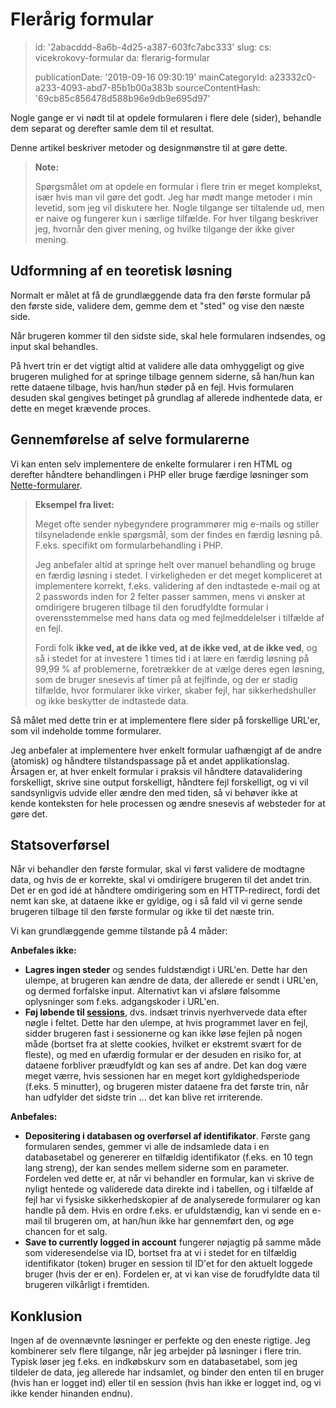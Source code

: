 Flerårig formular
=================

> id: '2abacddd-8a6b-4d25-a387-603fc7abc333'
> slug:
> 	cs: vicekrokovy-formular
> 	da: flerarig-formular
> 
> publicationDate: '2019-09-16 09:30:19'
> mainCategoryId: a23332c0-a233-4093-abd7-85b1b00a383b
> sourceContentHash: '69cb85c856478d588b96e9db9e695d97'

Nogle gange er vi nødt til at opdele formularen i flere dele (sider), behandle dem separat og derefter samle dem til et resultat.

Denne artikel beskriver metoder og designmønstre til at gøre dette.

> **Note:**
>
> Spørgsmålet om at opdele en formular i flere trin er meget komplekst, især hvis man vil gøre det godt. Jeg har mødt mange metoder i min levetid, som jeg vil diskutere her. Nogle tilgange ser tiltalende ud, men er naive og fungerer kun i særlige tilfælde. For hver tilgang beskriver jeg, hvornår den giver mening, og hvilke tilgange der ikke giver mening.

Udformning af en teoretisk løsning
-------------------------

Normalt er målet at få de grundlæggende data fra den første formular på den første side, validere dem, gemme dem et "sted" og vise den næste side.

Når brugeren kommer til den sidste side, skal hele formularen indsendes, og input skal behandles.

På hvert trin er det vigtigt altid at validere alle data omhyggeligt og give brugeren mulighed for at springe tilbage gennem siderne, så han/hun kan rette dataene tilbage, hvis han/hun støder på en fejl. Hvis formularen desuden skal gengives betinget på grundlag af allerede indhentede data, er dette en meget krævende proces.

Gennemførelse af selve formularerne
--------------------------------

Vi kan enten selv implementere de enkelte formularer i ren HTML og derefter håndtere behandlingen i PHP eller bruge færdige løsninger som <a href="https://doc.nette.org/cs/3.0/forms">Nette-formularer</a>.

> **Eksempel fra livet:**
>
> Meget ofte sender nybegyndere programmører mig e-mails og stiller tilsyneladende enkle spørgsmål, som der findes en færdig løsning på. F.eks. specifikt om formularbehandling i PHP.
>
> Jeg anbefaler altid at springe helt over manuel behandling og bruge en færdig løsning i stedet. I virkeligheden er det meget kompliceret at implementere korrekt, f.eks. validering af den indtastede e-mail og at 2 passwords inden for 2 felter passer sammen, mens vi ønsker at omdirigere brugeren tilbage til den forudfyldte formular i overensstemmelse med hans data og med fejlmeddelelser i tilfælde af en fejl.
>
> Fordi folk **ikke ved, at de ikke ved, at de ikke ved, at de ikke ved**, og så i stedet for at investere 1 times tid i at lære en færdig løsning på 99,99 % af problemerne, foretrækker de at vælge deres egen løsning, som de bruger snesevis af timer på at fejlfinde, og der er stadig tilfælde, hvor formularer ikke virker, skaber fejl, har sikkerhedshuller og ikke beskytter de indtastede data.

Så målet med dette trin er at implementere flere sider på forskellige URL'er, som vil indeholde tomme formularer.

Jeg anbefaler at implementere hver enkelt formular uafhængigt af de andre (atomisk) og håndtere tilstandspassage på et andet applikationslag. Årsagen er, at hver enkelt formular i praksis vil håndtere datavalidering forskelligt, skrive sine output forskelligt, håndtere fejl forskelligt, og vi vil sandsynligvis udvide eller ændre den med tiden, så vi behøver ikke at kende konteksten for hele processen og ændre snesevis af websteder for at gøre det.

Statsoverførsel
---------------

Når vi behandler den første formular, skal vi først validere de modtagne data, og hvis de er korrekte, skal vi omdirigere brugeren til det andet trin. Det er en god idé at håndtere omdirigering som en HTTP-redirect, fordi det nemt kan ske, at dataene ikke er gyldige, og i så fald vil vi gerne sende brugeren tilbage til den første formular og ikke til det næste trin.

Vi kan grundlæggende gemme tilstande på 4 måder:

**Anbefales ikke:**

- **Lagres ingen steder** og sendes fuldstændigt i URL'en. Dette har den ulempe, at brugeren kan ændre de data, der allerede er sendt i URL'en, og dermed forfalske input. Alternativt kan vi afsløre følsomme oplysninger som f.eks. adgangskoder i URL'en.
- **Føj løbende til <a href="/sessions">sessions</a>**, dvs. indsæt trinvis nyerhvervede data efter nøgle i feltet. Dette har den ulempe, at hvis programmet laver en fejl, sidder brugeren fast i sessionerne og kan ikke løse fejlen på nogen måde (bortset fra at slette cookies, hvilket er ekstremt svært for de fleste), og med en ufærdig formular er der desuden en risiko for, at dataene forbliver præudfyldt og kan ses af andre. Det kan dog være meget værre, hvis sessionen har en meget kort gyldighedsperiode (f.eks. 5 minutter), og brugeren mister dataene fra det første trin, når han udfylder det sidste trin ... det kan blive ret irriterende.

**Anbefales:**

- **Depositering i databasen og overførsel af identifikator**. Første gang formularen sendes, gemmer vi alle de indsamlede data i en databasetabel og genererer en tilfældig identifikator (f.eks. en 10 tegn lang streng), der kan sendes mellem siderne som en parameter. Fordelen ved dette er, at når vi behandler en formular, kan vi skrive de nyligt hentede og validerede data direkte ind i tabellen, og i tilfælde af fejl har vi fysiske sikkerhedskopier af de analyserede formularer og kan handle på dem. Hvis en ordre f.eks. er ufuldstændig, kan vi sende en e-mail til brugeren om, at han/hun ikke har gennemført den, og øge chancen for et salg.
- **Save to currently logged in account** fungerer nøjagtig på samme måde som videresendelse via ID, bortset fra at vi i stedet for en tilfældig identifikator (token) bruger en session til ID'et for den aktuelt loggede bruger (hvis der er en). Fordelen er, at vi kan vise de forudfyldte data til brugeren vilkårligt i fremtiden.

Konklusion
-----

Ingen af de ovennævnte løsninger er perfekte og den eneste rigtige. Jeg kombinerer selv flere tilgange, når jeg arbejder på løsninger i flere trin. Typisk løser jeg f.eks. en indkøbskurv som en databasetabel, som jeg tildeler de data, jeg allerede har indsamlet, og binder den enten til en bruger (hvis han er logget ind) eller til en session (hvis han ikke er logget ind, og vi ikke kender hinanden endnu).
